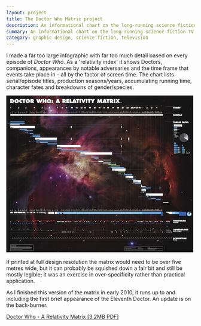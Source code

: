 ```yaml
---
layout: project
title: The Doctor Who Matrix project
description: An informational chart on the long-running science fiction TV show
summary: An informational chart on the long-running science fiction TV show
category: graphic design, science fiction, television
---
```


I made a far too large infographic with far too much detail based on every episode of <em>Doctor Who</em>. As a 'relativity index' it shows Doctors, companions, appearances by notable adversaries and the time frame that events take place in - all by the factor of screen time. The chart lists serial/episode titles, production seasons/years, accumulating running time, character fates and breakdowns of gender/species.

![Image of the DW Matrix](/resources/dwmatriximg.jpg)

If printed at full design resolution the matrix would need to be over five metres wide, but it can probably be squished down a fair bit and still be mostly legible; it was an exercise in over-specificity rather than practical application.

As I finished this version of the matrix in early 2010, it runs up to and including the first brief appearance of the Eleventh Doctor. An update is on the back-burner.

[Doctor Who - A Relativity Matrix [3.2MB PDF]](/resources/DoctorWhoMatrixv1.pdf)